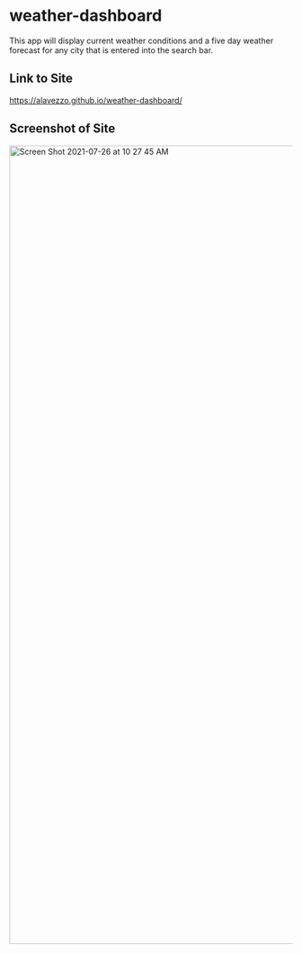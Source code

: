# weather-dashboard

This app will display current weather conditions and a five day weather forecast for any city that is entered into the search bar.

## Link to Site 
https://alavezzo.github.io/weather-dashboard/

## Screenshot of Site

<img width="1418" alt="Screen Shot 2021-07-26 at 10 27 45 AM" src="https://user-images.githubusercontent.com/84944528/127032489-63c53a75-e7c7-45d2-b8ee-c469b1098539.png">
